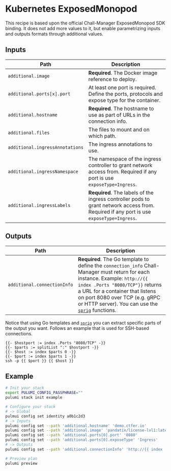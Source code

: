 # Kubernetes ExposedMonopod

This recipe is based upon the official Chall-Manager ExposedMonopod SDK binding.
It does not add more values to it, but enable parametrizing inputs and outputs formats through additional values.

## Inputs

| Path | Description |
|---|---|
| `additional.image` | **Required**. The Docker image reference to deploy. |
| `additional.ports[x].port` | At least one port is required. Define the ports, protocols and expose type for the container. |
| `additional.hostname` | **Required**. The hostname to use as part of URLs in the connection info. |
| `additional.files` | The files to mount and on which path. |
| `additional.ingressAnnotations` | The ingress annotations to use. |
| `additional.ingressNamespace` | The namespace of the ingress controller to grant network access from. Required if any port is use `exposeType=Ingress`. |
| `additional.ingressLabels` | **Required**. The labels of the ingress controller pods to grant network access from. Required if any port is use `exposeType=Ingress`. |

## Outputs

| Path | Description |
|---|---|
| `additional.connectionInfo` | **Required**. The Go template to define the `connection_info` Chall-Manager must return for each instance. Example: `http://{{ index .Ports "8080/TCP"}}` returns a URL for a container that listens on port 8080 over TCP (e.g. gRPC or HTTP server). You can use the [`sprig`](https://masterminds.github.io/sprig/) functions. |

Notice that using Go templates and [`sprig`](https://masterminds.github.io/sprig/) you can extract specific parts of the output you want.
Follows an example that is used for SSH-based connections.

```gotmpl
{{- $hostport := index .Ports "8080/TCP" -}}
{{- $parts := splitList ":" $hostport -}}
{{- $host := index $parts 0 -}}
{{- $port := index $parts 1 -}}
ssh -p {{ $port }} {{ $host }}
```

## Example

```bash
# Init your stack
export PULUMI_CONFIG_PASSPHRASE=""
pulumi stack init example

# Configure your stack
# -> Global
pulmui config set identity a0b1c2d3
# -> Inputs
pulumi config set --path 'additional.hostname' 'demo.ctfer.io'
pulumi config set --path 'additional.image' 'pandatix/license-lvl1:latest'
pulumi config set --path 'additional.ports[0].port' '8080'
pulumi config set --path 'additional.ports[0].exposeType' 'Ingress'
# -> Outputs
pulumi config set --path 'additional.connectionInfo' 'http://{{ index .Ports "8080/TCP"}}'

# Preview plan
pulumi preview
```
